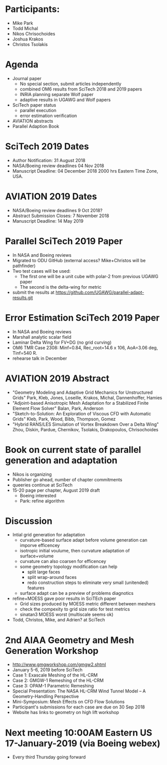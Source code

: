 
# Participants:
 - Mike Park
 - Todd Michal
 - Nikos Chrisochoides
 - Joshua Krakos
 - Christos Tsolakis

# Agenda
- Journal paper
  - No special section, submit articles independently
  - combined OM6 results from SciTech 2018 and 2019 papers 
  - INRIA planning separate Wolf paper
  - adaptive results in UGAWG and Wolf papers
- SciTech paper status
  - parallel execution
  - error estimation verification
- AVIATION abstracts
- Parallel Adaption Book

# SciTech 2019 Dates
- Author Notification: 31 August 2018   
- NASA/Boeing review deadlines 04 Nov 2018
- Manuscript Deadline: 04 December 2018 2000 hrs Eastern Time Zone, USA.

# AVIATION 2019 Dates
- NASA/Boeing review deadlines 9 Oct 2018?
- Abstract Submission Closes: 7 November 2018 
- Manuscript Deadline: 14 May 2019

# Parallel SciTech 2019 Paper
- In NASA and Boeing reviews
- Migrated to ODU GitHub (external access? Mike+Christos will be pathfinder)
- Two test cases will be used: 
  - The first one  will be a unit cube with polar-2 from previous UGAWG paper
  - The second is the delta-wing for metric
- submit the results at https://github.com/UGAWG/parallel-adapt-results.git

# Error Estimation SciTech 2019 Paper
 - In NASA and Boeing reviews
 - Marshall analytic scalar field
 - Laminar Delta Wing for FV+DG (no grid curving)
 - OM6 TMR Case 2308: Minf=0.84, Rec_root=14.6 x 106, AoA=3.06 deg, Tinf=540 R.
 - rehearse talk in December

# AVIATION 2019 Abstract
 - "Geometry Modeling and Adaptive Grid Mechanics for Unstructured Grids" Park, Kleb, Jones, Loseille, Krakos, Michal, Dannenhoffer, Hamies
 - "Adjoint-based Anisotropic Mesh Adaptation for a Stabilized Finite Element Flow Solver" Balan, Park, Anderson
 - "Sketch-to-Solution: An Exploration of Viscous CFD with Automatic Grids" Kleb, Park, Wood, Bibb, Thompson, Gomez
 - "Hybrid RANS/LES Simulation of Vortex Breakdown Over a Delta Wing" Zhou, Diskin, Pardue, Chernikov, Tsolakis, Drakopoulos, Chrisochoides

# Book on current state of parallel generation and adaptation
- Nikos is organizing
- Publisher go ahead, number of chapter commitments
- queeries continue at SciTech
- 15-20 page per chapter, August 2019 draft 
  - Boeing interested
  - Park: refine algorithm

# Discussion
- Intial grid generation for adaptation
  - curvature-based surface adapt before volume generation can imporve efficencey
  - isotropic initial voulume, then curvature adaptation of surface+volume
  - curvature can also coarsen for efficencey
  - some geometry topology modification can help
    - split large faces
    - split wrap-around faces
    - redo construction steps to eliminate very small (unitended) features
  - surface adapt can be a preview of problems diagnotics
- refine+MOESS gave poor results in SciTEch paper
  - Grid sizes produced by MOESS metric different between meshers
  - check the compexity to grid size ratio for test metrics
  - sinatan3 MOESS worst (multiscale seems ok)
- Todd, Christos, Mike, and Adrien? at SciTech

# 2nd AIAA Geometry and Mesh Generation Workshop
 - http://www.gmgworkshop.com/gmgw2.shtml
 - January 5-6, 2019 before SciTech
 - Case 1: Exascale Meshing of the HL-CRM
 - Case 2: GMGW-1 Remeshing of the HL-CRM
 - Case 3: OPAM-1 Parametric Remeshing
 - Special Presentation: The NASA HL-CRM Wind Tunnel Model – A Geometry-Handling Perspective
 - Mini-Symposium: Mesh Effects on CFD Flow Solutions
 - Participant's submissions for each case are due on 30 Sep 2018
 - Website has links to geometry on high lift workshop

# Next meeting 10:00AM Eastern US 17-January-2019 (via Boeing webex)
- Every third Thursday going forward



